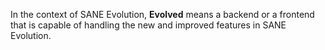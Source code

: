 In the context of SANE Evolution, **Evolved** means a backend
or a frontend that is capable of handling the new and improved
features in SANE Evolution.